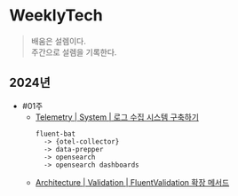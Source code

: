 # WeeklyTech
> 배움은 설렘이다.  
> 주간으로 설렘을 기록한다.

## 2024년
- #01주
  - [Telemetry | System | 로그 수집 시스템 구축하기](./2024/#01/TelemetryLogSystem/)
    ```
    fluent-bat
      -> {otel-collector}
      -> data-prepper
      -> opensearch
      -> opensearch dashboards
    ```
  - [Architecture | Validation | FluentValidation 확장 메서드](./2024/#01/FluentValidationExtensionMethod/)
